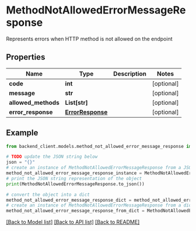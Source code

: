 # MethodNotAllowedErrorMessageResponse

Represents errors when HTTP method is not allowed on the endpoint

## Properties

Name | Type | Description | Notes
------------ | ------------- | ------------- | -------------
**code** | **int** |  | [optional] 
**message** | **str** |  | [optional] 
**allowed_methods** | **List[str]** |  | [optional] 
**error_response** | [**ErrorResponse**](ErrorResponse.md) |  | [optional] 

## Example

```python
from backend_client.models.method_not_allowed_error_message_response import MethodNotAllowedErrorMessageResponse

# TODO update the JSON string below
json = "{}"
# create an instance of MethodNotAllowedErrorMessageResponse from a JSON string
method_not_allowed_error_message_response_instance = MethodNotAllowedErrorMessageResponse.from_json(json)
# print the JSON string representation of the object
print(MethodNotAllowedErrorMessageResponse.to_json())

# convert the object into a dict
method_not_allowed_error_message_response_dict = method_not_allowed_error_message_response_instance.to_dict()
# create an instance of MethodNotAllowedErrorMessageResponse from a dict
method_not_allowed_error_message_response_from_dict = MethodNotAllowedErrorMessageResponse.from_dict(method_not_allowed_error_message_response_dict)
```
[[Back to Model list]](../README.md#documentation-for-models) [[Back to API list]](../README.md#documentation-for-api-endpoints) [[Back to README]](../README.md)


